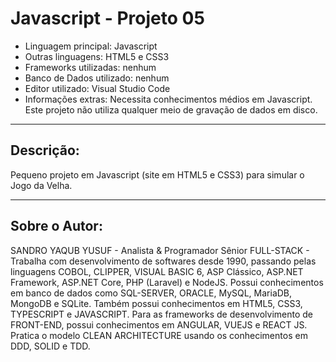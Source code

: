 # Javascript - Projeto 05

* Linguagem principal: Javascript
* Outras linguagens: HTML5 e CSS3
* Frameworks utilizadas: nenhum
* Banco de Dados utilizado: nenhum
* Editor utilizado: Visual Studio Code
* Informações extras: Necessita conhecimentos médios em Javascript. Este projeto não utiliza qualquer meio de gravação de dados em disco.

----

## Descrição:

Pequeno projeto em Javascript (site em HTML5 e CSS3) para simular o Jogo da Velha.

----

## Sobre o Autor:

SANDRO YAQUB YUSUF - Analista & Programador Sênior FULL-STACK - Trabalha com desenvolvimento de softwares desde 1990, passando pelas linguagens COBOL, CLIPPER, VISUAL BASIC 6, ASP Clássico, ASP.NET Framework, ASP.NET Core, PHP (Laravel) e NodeJS. Possui conhecimentos em banco de dados como SQL-SERVER, ORACLE, MySQL, MariaDB, MongoDB e SQLite. Também possui conhecimentos em HTML5, CSS3, TYPESCRIPT e JAVASCRIPT. Para as frameworks de desenvolvimento de FRONT-END, possui conhecimentos em ANGULAR, VUEJS e REACT JS. Pratica o modelo CLEAN ARCHITECTURE usando os conhecimentos em DDD, SOLID e TDD.